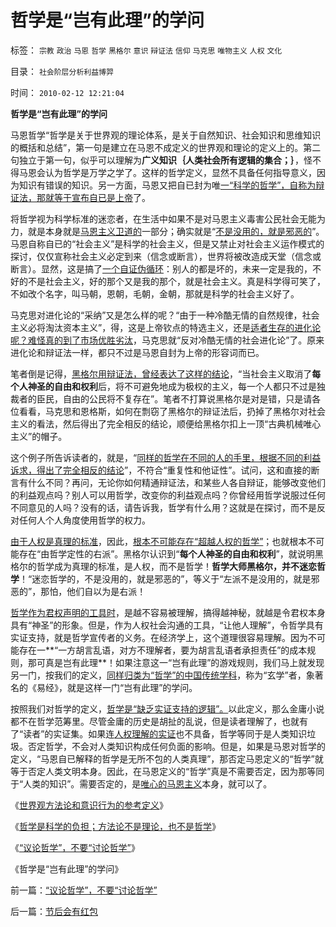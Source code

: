 # 哲学是“岂有此理”的学问

标签： `宗教` `政治` `马恩` `哲学` `黑格尔` `意识` `辩证法` `信仰` `马克思` `唯物主义` `人权` `文化` 

目录： `社会阶层分析利益博羿`

时间： `2010-02-12 12:21:04`

**哲学是“岂有此理”的学问**

马恩哲学“哲学是关于世界观的理论体系，是关于自然知识、社会知识和思维知识的概括和总结”，第一句是建立在马恩不成定义的世界观和理论的定义上的。第二句独立于第一句，似乎可以理解为**广义知识｛人类社会所有逻辑的集合；｝**，怪不得马恩会认为哲学是万学之学了。这样的哲学定义，显然不具备任何指导意义，因为知识有错误的知识。另一方面，马恩又把自已封为唯[一“科学的哲学”，自称为辩证法，那就等于宣布自已是上帝](../../../2010/2/2/辩证法不能辩证出历史.md)了。

将哲学视为科学标准的迷恋者，在生活中如果不是对马恩主义毒害公民社会无能为力，就是本身就是[马恩主义卫道的](../../../2009/11/11/中国社会4.5种正统卫道士.md)一部分；确实就是“[不是没用的，就是邪恶的](../../../2010/2/3/迷恋哲学不是邪恶的，就是没用的.md)”。马恩自称自已的“社会主义”是科学的社会主义，但是又禁止对社会主义运作模式的探讨，仅仅宣称社会主义必定到来（信念或断言），世界将被改造成天堂（信念或断言）。显然，这是搞了[一个自证伪循环](../../../2009/12/30/自造伪证循环的马恩“历史唯物主义”.md)：别人的都是坏的，未来一定是我的，不好的不是社会主义，好的那个又是我的那个，就是社会主义。真是科学得可笑了，不如改个名字，叫马朝，恩朝，毛朝，金朝，那就是科学的社会主义好了。

马克思对进化论的“采纳”又是怎么样的呢？“由于一种冷酷无情的自然规律，社会主义必将淘汰资本主义”，得，这是上帝钦点的特选主义，还是[适者生存的进化论呢？难怪真的到了市场优胜劣汰](../../../2009/11/27/科学，信仰，唯物唯心的主义，和进化论.md)，马克思就“反对冷酷无情的社会进化论”了。原来进化论和辩证法一样，都只不过是马恩自封为上帝的形容词而已。

笔者倒是记得，[黑格尔用辩证法，曾经表达了这样的结论](../../../2010/2/2/辩证法不能辩证出历史.md)，“当社会主义取消了**每个人神圣的自由和权利**后，将不可避免地成为极权的主义，每一个人都只不过是独裁者的臣民，自由的公民将不复存在”。笔者不打算说黑格尔是对是错，只是请各位看看，马克思和恩格斯，如何在剽窃了黑格尔的辩证法后，扔掉了黑格尔对社会主义的看法，然后得出了完全相反的结论，顺便给黑格尔扣上一顶“古典机械唯心主义”的帽子。

这个例子所告诉读者的，就是，“[同样的哲学在不同的人的手里，根据不同的利益诉求，得出了完全相反的结论](../../../2010/1/4/辩证法只是哲学意义上的个人信念.md)”，不符合“重复性和他证性”。试问，这和直接的断言有什么不同？再问，无论你如何精通辩证法，和某些人各自辩证，能够改变他们的利益观点吗？别人可以用哲学，改变你的利益观点吗？你曾经用哲学说服过任何不同意见的人吗？没有的话，请告诉我，哲学有什么用？这就是在探讨，而不是反对任何人个人角度使用哲学的权力。

[由于人权是真理的标准](../../../2009/12/4/科学的真理标准和绝对的“真理标准”.md)，因此，[根本不可能存在“超越人权的哲学”](../../../2009/11/27/有侵犯人权的哲学，没有不信“人权”的“信仰”.md)；也就根本不可能存在“由哲学定性的右派”。黑格尔认识到“**每个人神圣的自由和权利**”，就说明黑格尔的哲学成为真理的标准，是人权，而不是哲学！**哲学大师黑格尔，并不迷恋哲学**！“迷恋哲学的，不是没用的，就是邪恶的”，等义于“左派不是没用的，就是邪恶的”，那怕，他们自以为是右派！

[哲学作为君权声明的工具时](../../../2009/3/25/中国式诡辩：疑证从有，君权裁决.md)，是越不容易被理解，搞得越神秘，就越是令君权本身具有“神圣”的形象。但是，作为人权社会沟通的工具，“让他人理解”，令哲学具有实证支持，就是哲学宣传者的义务。在经济学上，这个道理很容易理解。因为不可能存在一**“一方胡言乱语，对方不理解者，要为胡言乱语者承担责任”的成本规则，那可真是岂有此理**！如果注意这一“岂有此理”的游戏规则，我们马上就发现另一门，按我们的定义，[同样归类为“哲学”的中国传统学科](../../../2009/3/24/为什么有中国特色的四不象是不稳定的系统.md)，称为“玄学”者，象著名的《易经》，就是这样一门“岂有此理”的学问。

按照我们对哲学的定义，[哲学是“缺乏实证支持的逻辑”。](../../../2010/2/11/世界观方法论和意识行为的参考定义.md)以此定义，那么金庸小说都不在哲学范筹里。尽管金庸的历史是胡扯的乱说，但是读者理解了，也就有了“读者”的实证集。如果连[人权理解的实证](http://blog.sina.com.cn/s/blog_5563a64d0100fucx.html)也不具备，哲学等同于是人类知识垃圾。否定哲学，不会对人类知识构成任何负面的影响。但是，如果是马恩对哲学的定义，“马恩自已解释的哲学是无所不包的人类真理”，那否定马恩定义的“哲学”就等于否定人类文明本身。因此，在马恩定义的“哲学”真是不需要否定，因为那等同于“人类的知识”。需要否定的，是[唯心的马恩主义](../../../2009/5/9/人性本私！马列信仰和唯心主义的关系.md)本身，就可以了。

《[世界观方法论和意识行为的参考定义](../../../2010/2/11/世界观方法论和意识行为的参考定义.md)》

《[哲学是科学的负担；方法论不是理论，也不是哲学](../../../2010/2/11/哲学是科学的负担；方法论不是理论，也不是哲学.md)》

《[“议论哲学”，不要“讨论哲学”](../../../2010/2/11/“议论哲学”，不要“讨论哲学”.md)》

《哲学是“岂有此理”的学问》



前一篇：[“议论哲学”，不要“讨论哲学”](../../../2010/2/11/“议论哲学”，不要“讨论哲学”.md)

后一篇：[节后会有红包](../../../2010/2/12/节后会有红包.md)